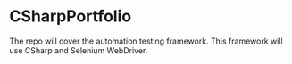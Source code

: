 # CSharpPortfolio
The repo will cover the automation testing framework. This framework will use CSharp and Selenium WebDriver.
